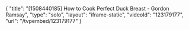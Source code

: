 {
    "title": "[1508440185] How to Cook Perfect Duck Breast - Gordon Ramsay",
    "type": "solo",
    "layout": "iframe-static",
    "videoId": "123179177",
    "url": "\/tvpembed\/123179177"
}